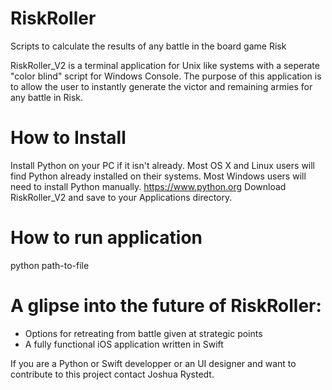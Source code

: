 # RiskRoller
Scripts to calculate the results of any battle in the board game Risk

RiskRoller_V2 is a terminal application for Unix like systems with a seperate "color blind" script for Windows Console.
The purpose of this application is to allow the user to instantly generate the victor and remaining armies for any battle in Risk. 

# How to Install
Install Python on your PC if it isn't already. Most OS X and Linux users will find Python already installed on their systems. Most Windows users will need to install Python manually.
<https://www.python.org>
Download RiskRoller_V2 and save to your Applications directory.

# How to run application
python path-to-file

# A glipse into the future of RiskRoller:
- Options for retreating from battle given at strategic points
- A fully functional iOS application written in Swift

If you are a Python or Swift developper or an UI designer and want to contribute to this project contact Joshua Rystedt.
